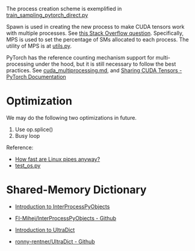The process creation scheme is exemplified in [train_sampling_pytorch_direct.py](https://github.com/davidmin7/dgl/blob/c96a8b3e91d0a6cdbb8b103fe84b1374e94053f9/examples/pytorch/graphsage/train_sampling_pytorch_direct.py)

Spawn is used in creating the new process to make CUDA tensors work with multiple processes. See [this Stack Overflow question](https://stackoverflow.com/questions/50735493/how-to-share-a-list-of-tensors-in-pytorch-multiprocessing).
Specifically, MPS is used to set the percentage of SMs allocated to each process. The utility of MPS is at [utils.py](https://github.com/davidmin7/dgl/blob/c96a8b3e91d0a6cdbb8b103fe84b1374e94053f9/examples/pytorch/graphsage/utils.py).

PyTorch has the reference counting mechanism support for multi-processing under the hood, but it is still necessary to follow the best practices. See [cuda_multiprocessing.md](https://github.com/pytorch/pytorch/blob/main/torch/multiprocessing/cuda_multiprocessing.md), and [Sharing CUDA Tensors - PyTorch Documentation](https://pytorch.org/docs/stable/multiprocessing.html#sharing-cuda-tensors)

# Optimization
We may do the following two optimizations in future.

1. Use op.splice() 
2. Busy loop

Reference: 
* [How fast are Linux pipes anyway?](https://mazzo.li/posts/fast-pipes.html#splicing)
* [test_os.py](https://github.com/python/cpython/blob/ca5108a46d5da3978d4bd29717ea3fbdee772e66/Lib/test/test_os.py#L416)

# Shared-Memory Dictionary

* [Introduction to InterProcessPyObjects](https://discuss.python.org/t/introducing-my-library-to-share-objects-across-processes/53326)
* [FI-Mihej/InterProcessPyObjects - Github](https://github.com/FI-Mihej/InterProcessPyObjects)

* [Introduction to UltraDict](https://www.reddit.com/r/Python/comments/tccpze/ultradict_python_dictionary_that_uses_shared/)
* [ronny-rentner/UltraDict - Github](https://github.com/ronny-rentner/UltraDict/blob/main/UltraDict.py)
